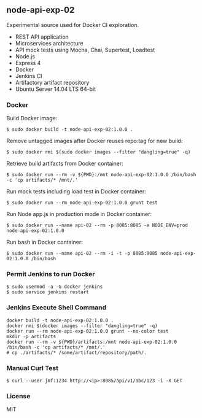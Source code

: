 ## node-api-exp-02 ##

  Experimental source used for Docker CI exploration.

  * REST API application
  * Microservices architecture
  * API mock tests using Mocha, Chai, Supertest, Loadtest
  * Node.js
  * Express 4
  * Docker
  * Jenkins CI
  * Artifactory artifact repository
  * Ubuntu Server 14.04 LTS 64-bit

### Docker ###

Build Docker image:

    $ sudo docker build -t node-api-exp-02:1.0.0 .

Remove untagged images after Docker reuses repo:tag for new build:

    $ sudo docker rmi $(sudo docker images --filter "dangling=true" -q)

Retrieve build artifacts from Docker container:

    $ sudo docker run --rm -v ${PWD}:/mnt node-api-exp-02:1.0.0 /bin/bash -c 'cp artifacts/* /mnt/.'

Run mock tests including load test in Docker container:

    $ sudo docker run --rm node-api-exp-02:1.0.0 grunt test

Run Node app.js in production mode in Docker container:

    $ sudo docker run --name api-02 --rm -p 8085:8085 -e NODE_ENV=prod node-api-exp-02:1.0.0

Run bash in Docker container:

    $ sudo docker run --name api-02 --rm -i -t -p 8085:8085 node-api-exp-02:1.0.0 /bin/bash

### Permit Jenkins to run Docker ###

    $ sudo usermod -a -G docker jenkins
    $ sudo service jenkins restart

### Jenkins Execute Shell Command ###

    docker build -t node-api-exp-02:1.0.0 .
    docker rmi $(docker images --filter "dangling=true" -q)
    docker run --rm node-api-exp-02:1.0.0 grunt --no-color test
    mkdir -p artifacts
    docker run --rm -v ${PWD}/artifacts:/mnt node-api-exp-02:1.0.0 /bin/bash -c 'cp artifacts/* /mnt/.'
    # cp ./artifacts/* /some/artifact/repository/path/.

### Manual Curl Test ###

    $ curl --user jmf:1234 http://<ip>:8085/api/v1/abc/123 -i -X GET

### License ###

  MIT
